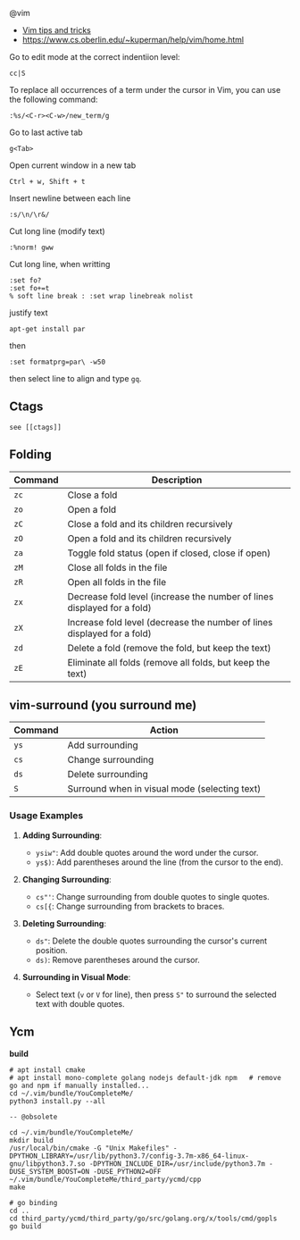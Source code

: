 @vim

* [Vim tips and tricks](html/vim-tips-tricks/home.html)
* https://www.cs.oberlin.edu/~kuperman/help/vim/home.html

Go to edit mode at the correct indentiion level: 

    cc|S


To replace all occurrences of a term under the cursor in Vim, you can use the following command:

    :%s/<C-r><C-w>/new_term/g

Go to last active tab 

    g<Tab>


Open current window in a new tab

    Ctrl + w, Shift + t 


Insert newline between each line

    :s/\n/\r&/


Cut long line (modify text)

    :%norm! gww


Cut long line, when writting

    :set fo?
    :set fo+=t
    % soft line break : :set wrap linebreak nolist


justify text

    apt-get install par

then

    :set formatprg=par\ -w50

then select line to align and type `gq`.

## Ctags

    see [[ctags]]

## Folding


| Command | Description |
| --- | --- |
| `zc` | Close a fold |
| `zo` | Open a fold |
| `zC` | Close a fold and its children recursively |
| `zO` | Open a fold and its children recursively |
| `za` | Toggle fold status (open if closed, close if open) |
| `zM` | Close all folds in the file |
| `zR` | Open all folds in the file |
| `zx` | Decrease fold level (increase the number of lines displayed for a fold) |
| `zX` | Increase fold level (decrease the number of lines displayed for a fold) |
| `zd` | Delete a fold (remove the fold, but keep the text) |
| `zE` | Eliminate all folds (remove all folds, but keep the text) |

## vim-surround (you surround me)

| Command | Action                                         |
|---------|------------------------------------------------|
| `ys`    | Add surrounding                                |
| `cs`    | Change surrounding                             |
| `ds`    | Delete surrounding                             |
| `S`     | Surround when in visual mode (selecting text)  |

### Usage Examples

1. **Adding Surrounding**:
   - `ysiw"`: Add double quotes around the word under the cursor.
   - `ys$)`: Add parentheses around the line (from the cursor to the end).

2. **Changing Surrounding**:
   - `cs"'`: Change surrounding from double quotes to single quotes.
   - `cs[{`: Change surrounding from brackets to braces.

3. **Deleting Surrounding**:
   - `ds"`: Delete the double quotes surrounding the cursor's current position.
   - `ds)`: Remove parentheses around the cursor.

4. **Surrounding in Visual Mode**:
   - Select text (`v` or `V` for line), then press `S"` to surround the selected text with double quotes.

## Ycm

**build**

    # apt install cmake
    # apt install mono-complete golang nodejs default-jdk npm   # remove go and npm if manually installed...
    cd ~/.vim/bundle/YouCompleteMe/
    python3 install.py --all

    -- @obsolete

    cd ~/.vim/bundle/YouCompleteMe/
    mkdir build
    /usr/local/bin/cmake -G "Unix Makefiles" -DPYTHON_LIBRARY=/usr/lib/python3.7/config-3.7m-x86_64-linux-gnu/libpython3.7.so -DPYTHON_INCLUDE_DIR=/usr/include/python3.7m -DUSE_SYSTEM_BOOST=ON -DUSE_PYTHON2=OFF ~/.vim/bundle/YouCompleteMe/third_party/ycmd/cpp
    make

    # go binding
    cd ..
    cd third_party/ycmd/third_party/go/src/golang.org/x/tools/cmd/gopls
    go build
